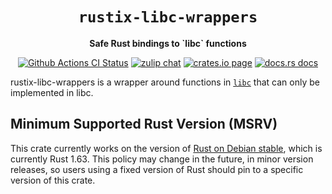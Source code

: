 <div align="center">
  <h1><code>rustix-libc-wrappers</code></h1>

  <p>
    <strong>Safe Rust bindings to `libc` functions</strong>
  </p>

  <p>
    <a href="https://github.com/sunfishcode/rustix-libc-wrappers/actions?query=workflow%3ACI"><img src="https://github.com/sunfishcode/rustix-libc-wrappers/workflows/CI/badge.svg" alt="Github Actions CI Status" /></a>
    <a href="https://bytecodealliance.zulipchat.com/#narrow/stream/206238-general"><img src="https://img.shields.io/badge/zulip-join_chat-brightgreen.svg" alt="zulip chat" /></a>
    <a href="https://crates.io/crates/rustix-libc-wrappers"><img src="https://img.shields.io/crates/v/rustix-libc-wrappers.svg" alt="crates.io page" /></a>
    <a href="https://docs.rs/rustix-libc-wrappers"><img src="https://docs.rs/rustix-libc-wrappers/badge.svg" alt="docs.rs docs" /></a>
  </p>
</div>

rustix-libc-wrappers is a wrapper around functions in [`libc`] that can only be
implemented in libc.

## Minimum Supported Rust Version (MSRV)

This crate currently works on the version of [Rust on Debian stable], which is
currently Rust 1.63. This policy may change in the future, in minor version
releases, so users using a fixed version of Rust should pin to a specific
version of this crate.

[Rust on Debian stable]: https://packages.debian.org/stable/rust/rustc
[`libc`]: https://docs.rs/libc

